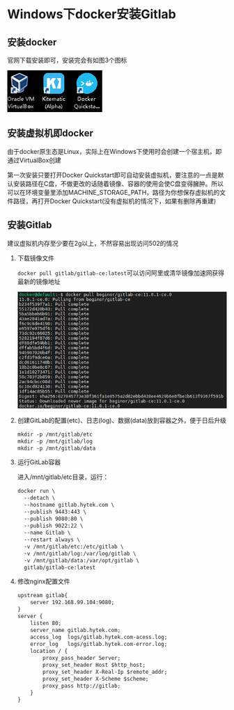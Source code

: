 # Windows下docker安装Gitlab

## 安装docker

官网下载安装即可，安装完会有如图3个图标

![docker's app](./img/docker's%20app.png)

## 安装虚拟机即docker

由于docker原生态是Linux，实际上在Windows下使用时会创建一个宿主机，即通过VirtualBox创建

第一次安装只要打开Docker Quickstart即可自动安装虚拟机，要注意的一点是默认安装路径在C盘，不做更改的话随着镜像、容器的使用会使C盘变得臃肿。所以可以在环境变量里添加MACHINE_STORAGE_PATH，路径为你想保存虚拟机的文件路径，再打开Docker Quickstart(没有虚拟机的情况下，如果有删除再重建)

## 安装Gitlab

建议虚拟机内存至少要在2g以上，不然容易出现访问502的情况

1. 下载镜像文件

   `docker pull gitlab/gitlab-ce:latest`可以访问阿里或清华镜像加速网获得最新的镜像地址

   ![docker_pull_gitlab](./img/docker_pull_gitlab.png)

2. 创建GitLab的配置(etc)、日志(log)、数据(data)放到容器之外，便于日后升级

   ``` shell
   mkdir -p /mnt/gitlab/etc
   mkdir -p /mnt/gitlab/log
   mkdir -p /mnt/gitlab/data
   ```

   

3. 运行GitLab容器

   进入/mnt/gitlab/etc目录，运行：

   ```shell
   docker run \
     --detach \
     --hostname gitlab.hytek.com \
     --publish 9443:443 \
     --publish 9080:80 \
     --publish 9022:22 \
     --name Gitlab \
     --restart always \
     -v /mnt/gitlab/etc:/etc/gitlab \
     -v /mnt/gitlab/log:/var/log/gitlab \
     -v /mnt/gitlab/data:/var/opt/gitlab \
     gitlab/gitlab-ce:latest
   ```

   

4. 修改nginx配置文件

   ```nginx
   upstream gitlab{
       server 192.168.99.104:9080;
   }
   server {
       listen 80;
       server_name gitlab.hytek.com;
       access_log  logs/gitlab.hytek.com-acess.log;
       error_log   logs/gitlab.hytek.com-error.log;
       location / {
           proxy_pass_header Server;
           proxy_set_header Host $http_host;
           proxy_set_header X-Real-Ip $remote_addr;
           proxy_set_header X-Scheme $scheme;
           proxy_pass http://gitlab;
       }
   }
   ```

